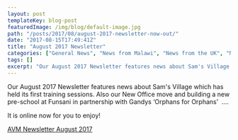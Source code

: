 ```yaml
---
layout: post
templateKey: blog-post
featuredImage: /img/blog/default-image.jpg
path: "/posts/2017/08/august-2017-newsletter-now-out/"
date: "2017-08-15T17:49:41Z"
title: "August 2017 Newsletter"
categories: ["General News", "News from Malawi", "News from the UK", "Newsletters"]
tags: []
excerpt: "Our August 2017 Newsletter features news about Sam's Village which has held its first training sess..."
---
```


Our August 2017 Newsletter features news about Sam's Village which has held its first training sessions. Also our New Office move and building a new pre-school at Funsani in partnership with Gandys ‘Orphans for Orphans’  ....

It is online now for you to enjoy!

[AVM Newsletter August 2017](https://www.africanvision.org.uk/africa-vision-news/wp-content/uploads/2017/08/AVM-Newsletter-August-2017-lowres.pdf)